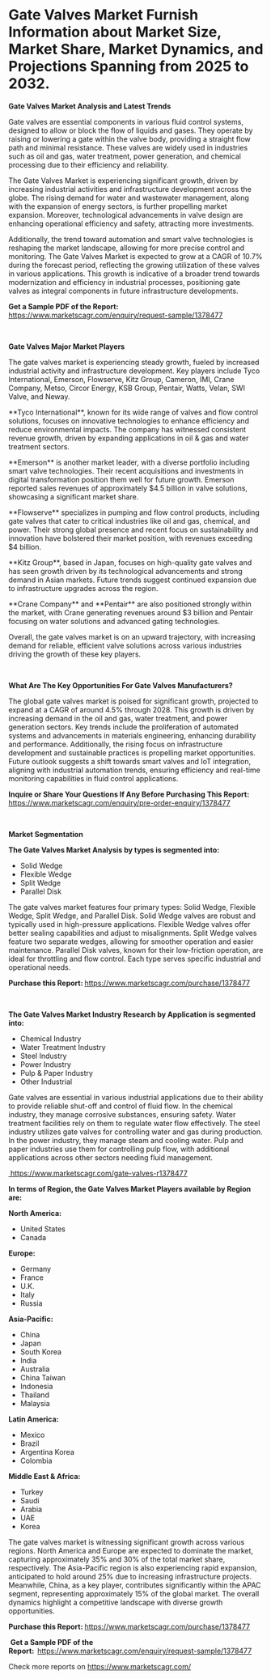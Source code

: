 <p><h1>Gate Valves Market Furnish Information about Market Size, Market Share, Market Dynamics, and Projections Spanning from 2025 to 2032.</h1></p><p><strong>Gate Valves Market Analysis and Latest Trends</strong></p>
<p><p>Gate valves are essential components in various fluid control systems, designed to allow or block the flow of liquids and gases. They operate by raising or lowering a gate within the valve body, providing a straight flow path and minimal resistance. These valves are widely used in industries such as oil and gas, water treatment, power generation, and chemical processing due to their efficiency and reliability.</p><p>The Gate Valves Market is experiencing significant growth, driven by increasing industrial activities and infrastructure development across the globe. The rising demand for water and wastewater management, along with the expansion of energy sectors, is further propelling market expansion. Moreover, technological advancements in valve design are enhancing operational efficiency and safety, attracting more investments.</p><p>Additionally, the trend toward automation and smart valve technologies is reshaping the market landscape, allowing for more precise control and monitoring. The Gate Valves Market is expected to grow at a CAGR of 10.7% during the forecast period, reflecting the growing utilization of these valves in various applications. This growth is indicative of a broader trend towards modernization and efficiency in industrial processes, positioning gate valves as integral components in future infrastructure developments.</p></p>
<p><strong>Get a Sample PDF of the Report:&nbsp;</strong> <a href="https://www.marketscagr.com/enquiry/request-sample/1378477?utm_campaign=3135&utm_medium=2&utm_source=Github&utm_content=ia&utm_term=08042025&utm_id=gate-valves">https://www.marketscagr.com/enquiry/request-sample/1378477</a></p>
<p>&nbsp;</p>
<p><strong>Gate Valves Major Market Players</strong></p>
<p><p>The gate valves market is experiencing steady growth, fueled by increased industrial activity and infrastructure development. Key players include Tyco International, Emerson, Flowserve, Kitz Group, Cameron, IMI, Crane Company, Metso, Circor Energy, KSB Group, Pentair, Watts, Velan, SWI Valve, and Neway. </p><p>**Tyco International**, known for its wide range of valves and flow control solutions, focuses on innovative technologies to enhance efficiency and reduce environmental impacts. The company has witnessed consistent revenue growth, driven by expanding applications in oil & gas and water treatment sectors.</p><p>**Emerson** is another market leader, with a diverse portfolio including smart valve technologies. Their recent acquisitions and investments in digital transformation position them well for future growth. Emerson reported sales revenues of approximately $4.5 billion in valve solutions, showcasing a significant market share.</p><p>**Flowserve** specializes in pumping and flow control products, including gate valves that cater to critical industries like oil and gas, chemical, and power. Their strong global presence and recent focus on sustainability and innovation have bolstered their market position, with revenues exceeding $4 billion.</p><p>**Kitz Group**, based in Japan, focuses on high-quality gate valves and has seen growth driven by its technological advancements and strong demand in Asian markets. Future trends suggest continued expansion due to infrastructure upgrades across the region.</p><p>**Crane Company** and **Pentair** are also positioned strongly within the market, with Crane generating revenues around $3 billion and Pentair focusing on water solutions and advanced gating technologies.</p><p>Overall, the gate valves market is on an upward trajectory, with increasing demand for reliable, efficient valve solutions across various industries driving the growth of these key players.</p></p>
<p>&nbsp;</p>
<p><strong>What Are The Key Opportunities For Gate Valves Manufacturers?</strong></p>
<p><p>The global gate valves market is poised for significant growth, projected to expand at a CAGR of around 4.5% through 2028. This growth is driven by increasing demand in the oil and gas, water treatment, and power generation sectors. Key trends include the proliferation of automated systems and advancements in materials engineering, enhancing durability and performance. Additionally, the rising focus on infrastructure development and sustainable practices is propelling market opportunities. Future outlook suggests a shift towards smart valves and IoT integration, aligning with industrial automation trends, ensuring efficiency and real-time monitoring capabilities in fluid control applications.</p></p>
<p><strong>Inquire or Share Your Questions If Any Before Purchasing This Report:</strong> <a href="https://www.marketscagr.com/enquiry/pre-order-enquiry/1378477?utm_campaign=3135&utm_medium=2&utm_source=Github&utm_content=ia&utm_term=08042025&utm_id=gate-valves">https://www.marketscagr.com/enquiry/pre-order-enquiry/1378477</a></p>
<p>&nbsp;</p>
<p><strong>Market Segmentation</strong></p>
<p><strong>The Gate Valves Market Analysis by types is segmented into:</strong></p>
<p><ul><li>Solid Wedge</li><li>Flexible Wedge</li><li>Split Wedge</li><li>Parallel Disk</li></ul></p>
<p><p>The gate valves market features four primary types: Solid Wedge, Flexible Wedge, Split Wedge, and Parallel Disk. Solid Wedge valves are robust and typically used in high-pressure applications. Flexible Wedge valves offer better sealing capabilities and adjust to misalignments. Split Wedge valves feature two separate wedges, allowing for smoother operation and easier maintenance. Parallel Disk valves, known for their low-friction operation, are ideal for throttling and flow control. Each type serves specific industrial and operational needs.</p></p>
<p><strong>Purchase this Report:&nbsp;</strong><a href="https://www.marketscagr.com/purchase/1378477?utm_campaign=3135&utm_medium=2&utm_source=Github&utm_content=ia&utm_term=08042025&utm_id=gate-valves">https://www.marketscagr.com/purchase/1378477</a></p>
<p>&nbsp;</p>
<p><strong>The Gate Valves Market Industry Research by Application is segmented into:</strong></p>
<p><ul><li>Chemical Industry</li><li>Water Treatment Industry</li><li>Steel Industry</li><li>Power Industry</li><li>Pulp & Paper Industry</li><li>Other Industrial</li></ul></p>
<p><p>Gate valves are essential in various industrial applications due to their ability to provide reliable shut-off and control of fluid flow. In the chemical industry, they manage corrosive substances, ensuring safety. Water treatment facilities rely on them to regulate water flow effectively. The steel industry utilizes gate valves for controlling water and gas during production. In the power industry, they manage steam and cooling water. Pulp and paper industries use them for controlling pulp flow, with additional applications across other sectors needing fluid management.</p></p>
<p><a href="https://www.marketscagr.com/gate-valves-r1378477?utm_campaign=3135&utm_medium=2&utm_source=Github&utm_content=ia&utm_term=08042025&utm_id=gate-valves">&nbsp;https://www.marketscagr.com/gate-valves-r1378477</a></p>
<p><strong>In terms of Region, the Gate Valves Market Players available by Region are:</strong></p>
<p>
    <p> <strong> North America: </strong>
        <ul>
            <li>United States</li>
            <li>Canada</li>
        </ul>
        </p> 
    <p> <strong> Europe: </strong>
        <ul>
            <li>Germany</li>
            <li>France</li>
            <li>U.K.</li>
            <li>Italy</li>
            <li>Russia</li>
        </ul>
        </p> 
    <p> <strong> Asia-Pacific: </strong>
        <ul>
            <li>China</li>
            <li>Japan</li>
            <li>South Korea</li>
            <li>India</li>
            <li>Australia</li>
            <li>China Taiwan</li>
            <li>Indonesia</li>
            <li>Thailand</li>
            <li>Malaysia</li>
        </ul>
        </p> 
    <p> <strong> Latin America: </strong>
        <ul>
            <li>Mexico</li>
            <li>Brazil</li>
            <li>Argentina Korea</li>
            <li>Colombia</li>
        </ul>
        </p> 
    <p> <strong> Middle East & Africa: </strong>
        <ul>
            <li>Turkey</li>
            <li>Saudi</li>
            <li>Arabia</li>
            <li>UAE</li>
            <li>Korea</li>
        </ul>
    </p>
    </p>
<p><p>The gate valves market is witnessing significant growth across various regions. North America and Europe are expected to dominate the market, capturing approximately 35% and 30% of the total market share, respectively. The Asia-Pacific region is also experiencing rapid expansion, anticipated to hold around 25% due to increasing infrastructure projects. Meanwhile, China, as a key player, contributes significantly within the APAC segment, representing approximately 15% of the global market. The overall dynamics highlight a competitive landscape with diverse growth opportunities.</p></p>
<p><strong>Purchase this Report: </strong><a href="https://www.marketscagr.com/purchase/1378477?utm_campaign=3135&utm_medium=2&utm_source=Github&utm_content=ia&utm_term=08042025&utm_id=gate-valves">https://www.marketscagr.com/purchase/1378477</a></p>
<p>&nbsp;<strong>Get a Sample PDF of the Report:&nbsp;&nbsp;</strong><a href="https://www.marketscagr.com/enquiry/request-sample/1378477?utm_campaign=3135&utm_medium=2&utm_source=Github&utm_content=ia&utm_term=08042025&utm_id=gate-valves">https://www.marketscagr.com/enquiry/request-sample/1378477</a></p>
<p><strong></strong></p>
<p>Check more reports on <a href="https://www.marketscagr.com/?utm_campaign=3135&utm_medium=2&utm_source=Github&utm_content=ia&utm_term=08042025&utm_id=gate-valves">https://www.marketscagr.com/</a></p>